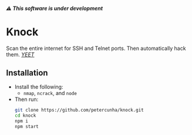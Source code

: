##### :warning: This software is under development
# Knock
Scan the entire internet for SSH and Telnet ports. Then automatically hack them. [*YEET*](https://www.youtube.com/watch?v=hTekDcdtVcg)

## Installation
- Install the following:
  - `nmap`, `ncrack`, and `node`
- Then run:
  ```bash
  git clone https://github.com/petercunha/knock.git
  cd knock
  npm i
  npm start
  ```
